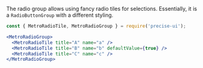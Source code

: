 The radio group allows using fancy radio tiles for selections. Essentially, it is a `RadioButtonGroup` with a different styling.

```jsx
const { MetroRadioTile, MetroRadioGroup } = require('precise-ui');

<MetroRadioGroup>
  <MetroRadioTile title="A" name="a" />
  <MetroRadioTile title="B" name="b" defaultValue={true} />
  <MetroRadioTile title="C" name="c" />
</MetroRadioGroup>
```
